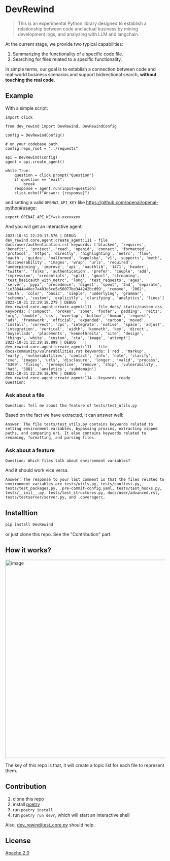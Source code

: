 # DevRewind
 
> This is an experimental Python library designed to establish a relationship between code and actual business by mining development logs, and analyzing with LLM and langchain.

At the current stage, we provide two typical capabilities:

1. Summarizing the functionality of a specific code file.
2. Searching for files related to a specific functionality.

In simple terms, our goal is to establish a connection between code and real-world business scenarios and support bidirectional search, **without touching the real code**.

## Example

With a simple script:

```shell
import click

from dev_rewind import DevRewind, DevRewindConfig

config = DevRewindConfig()

# on your codebase path
config.repo_root = "../requests"

api = DevRewind(config)
agent = api.create_agent()

while True:
    question = click.prompt("Question")
    if question == "exit":
        break
    response = agent.run(input=question)
    click.echo(f"Answer: {response}")
```

and setting a valid `OPENAI_API_KEY` like https://github.com/openai/openai-python#usage:

```shell
export OPENAI_API_KEY=sk-xxxxxxxx
```

And you will get an interactive agent:

```shell
2023-10-31 22:29:17.576 | DEBUG    | dev_rewind.core.agent:create_agent:111 - file docs/user/authentication.rst keywords: ['blacked', 'requires', 'benefit', 'project', 'read', 'openid', 'connect', 'formatted', 'protocol', 'https', 'directly', 'highlighting', 'netrc', 'flow', 'oauth', 'guides', 'malformed', 'kwpolska', 'v1', 'supports', 'meth', 'discoverability', 'images', 'wrap', 'urls', 'required', 'underpinning', 'improve', 'api', 'oauthlib', '1471', 'header', 'twitter', 'folks', 'authentication', 'prefer', 'couple', 'add', 'impression', 'credentials', 'split', 'gmail', 'streaming', 'test_basicauth_with_netrc', 'long', 'test_requests', 'ages', 'server', 'pypi', 'precedence', 'digest', 'spent', '2nd', 'separate', 'ie38844a40ec7a483e6ce5e56077be344242bcd99', 'remove', '2062', 'xauth', 'color', 'basic', 'simple', 'underlying', 'grammar', 'schemes', 'custom', 'explicitly', 'clarifying', 'analytics', 'lines']
2023-10-31 22:29:18.279 | DEBUG    | dev_rewind.core.agent:create_agent:111 - file docs/_static/custom.css keywords: ['compact', 'broken', 'zone', 'footer', 'padding', 'reitz', 'org', 'double', 'css', 'overlap', 'button', 'human', 'request', 'ads', 'framework', 'official', 'expanded', 'carbon', 'moved', 'install', 'correct', 'cpc', 'integrate', 'native', 'space', 'adjust', 'integration', 'vertical', 'width', 'kenneth', 'key', 'direct', 'buysellads', 'placements', 'kennethreitz', 'site', 'design', 'things', 'white', 'custom', 'cta', 'image', 'attempt']
2023-10-31 22:29:18.899 | DEBUG    | dev_rewind.core.agent:create_agent:111 - file docs/community/vulnerabilities.rst keywords: ['red', 'markup', 'early', 'vulnerabilities', 'contact', 'info', 'note', 'clarify', 'cve', 'images', 'urls', 'disclosure', 'longer', 'valid', 'process', '5369', 'fixing', 'jeremycline', 'remove', 'ship', 'vulnerability', 'hat', '5881', 'analytics', 'subdomain']
2023-10-31 22:29:18.970 | DEBUG    | dev_rewind.core.agent:create_agent:114 - keywords ready
Question: 
```

### Ask about a file

```text
Question: Tell me about the feature of tests/test_utils.py
```

Based on the fact we have extracted, it can answer well:

```text
Answer: The file tests/test_utils.py contains keywords related to setting environment variables, bypassing proxies, extracting zipped paths, and comparing uri. It also contains keywords related to renaming, formatting, and parsing files.
```

### Ask about a feature

```text
Question: Which files talk about environment variables?
```

And it should work vice versa.

```text
Answer: The response to your last comment is that the files related to environment variables are tests/utils.py, tests/conftest.py, tests/test_packages.py, .pre-commit-config.yaml, tests/test_hooks.py, tests/__init__.py, tests/test_structures.py, docs/user/advanced.rst, tests/testserver/server.py, and .coveragerc.
```

## Installtion

```bash
pip install DevRewind
```

or just clone this repo. See the "Contribution" part.

## How it works?

<img width="625" alt="image" src="https://github.com/openai/openai-python/assets/13421694/58c90007-845b-4658-be4c-f32db072e718">

The key of this repo is that, it will create a topic list for each file to represent them.

## Contribution

1. clone this repo
2. install [poetry](https://python-poetry.org/)
3. run `poetry install`
4. run `poetry run devr`, which will start an interactive shell

Also, [dev_rewind/test_core.py](dev_rewind/test_core.py) should help.

## License

[Apache 2.0](LICENSE)
